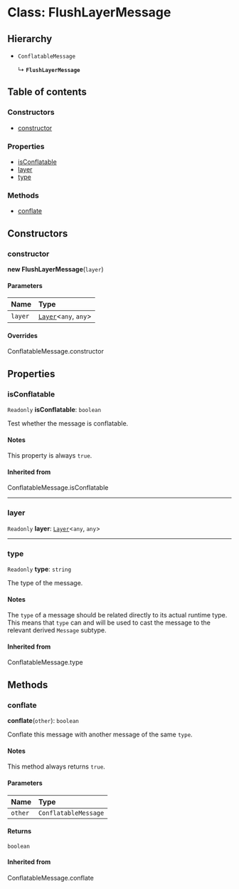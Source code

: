 # Class: FlushLayerMessage

## Hierarchy

* `ConflatableMessage`

  ↳ **`FlushLayerMessage`**

## Table of contents

### Constructors

* [constructor](/auto-docs/free-layout-editor/classes/FlushLayerMessage.md#constructor)

### Properties

* [isConflatable](/auto-docs/free-layout-editor/classes/FlushLayerMessage.md#isconflatable)
* [layer](/auto-docs/free-layout-editor/classes/FlushLayerMessage.md#layer)
* [type](/auto-docs/free-layout-editor/classes/FlushLayerMessage.md#type)

### Methods

* [conflate](/auto-docs/free-layout-editor/classes/FlushLayerMessage.md#conflate)

## Constructors

### constructor

**new FlushLayerMessage**(`layer`)

#### Parameters

| Name | Type |
| :------ | :------ |
| `layer` | [`Layer`](/auto-docs/free-layout-editor/classes/Layer.md)<`any`, `any`> |

#### Overrides

ConflatableMessage.constructor

## Properties

### isConflatable

`Readonly` **isConflatable**: `boolean`

Test whether the message is conflatable.

#### Notes

This property is always `true`.

#### Inherited from

ConflatableMessage.isConflatable

***

### layer

`Readonly` **layer**: [`Layer`](/auto-docs/free-layout-editor/classes/Layer.md)<`any`, `any`>

***

### type

`Readonly` **type**: `string`

The type of the message.

#### Notes

The `type` of a message should be related directly to its actual
runtime type. This means that `type` can and will be used to cast
the message to the relevant derived `Message` subtype.

#### Inherited from

ConflatableMessage.type

## Methods

### conflate

**conflate**(`other`): `boolean`

Conflate this message with another message of the same `type`.

#### Notes

This method always returns `true`.

#### Parameters

| Name | Type |
| :------ | :------ |
| `other` | `ConflatableMessage` |

#### Returns

`boolean`

#### Inherited from

ConflatableMessage.conflate
